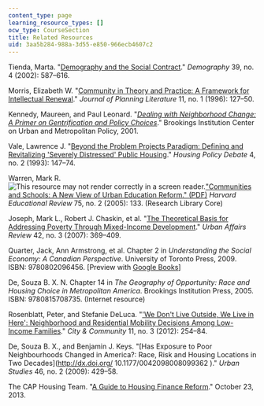 ```yaml
---
content_type: page
learning_resource_types: []
ocw_type: CourseSection
title: Related Resources
uid: 3aa5b284-988a-3d55-e850-966ecb4607c2
---
```


Tienda, Marta. "[Demography and the Social Contract](http://dx.doi.org/10.1353/dem.2002.0041)." _Demography_ 39, no. 4 (2002): 587–616.

Morris, Elizabeth W. "[Community in Theory and Practice: A Framework for Intellectual Renewal](http://dx.doi.org/10.1177/088541229601100107)." _Journal of Planning Literature_ 11, no. 1 (1996): 127–50.

Kennedy, Maureen, and Paul Leonard. "[_Dealing with Neighborhood Change: A Primer on Gentrification and Policy Choices_](http://community-wealth.org/content/dealing-neighborhood-changes-primer-gentrification-and-policy-choices)." Brookings Institution Center on Urban and Metropolitan Policy, 2001.

Vale, Lawrence J. "[Beyond the Problem Projects Paradigm: Defining and Revitalizing 'Severely Distressed' Public Housing](http://dx.doi.org/10.1080/10511482.1993.9521129)." _Housing Policy Debate_ 4, no. 2 (1993): 147–74.

Warren, Mark R. ![This resource may not render correctly in a screen reader.](/images/inacessible.gif)["Communities and Schools: A New View of Urban Education Reform." (PDF)](http://hepgjournals.org/doi/pdf/10.17763/haer.75.2.m718151032167438) _Harvard Educational Review_ 75, no. 2 (2005): 133. (Research Library Core)

Joseph, Mark L., Robert J. Chaskin, et al. "[The Theoretical Basis for Addressing Poverty Through Mixed-Income Development](http://dx.doi.org/10.1177/1078087406294043)." _Urban Affairs Review_ 42, no. 3 (2007): 369–409.

Quarter, Jack, Ann Armstrong, et al. Chapter 2 in _Understanding the Social Economy: A Canadian Perspective_. University of Toronto Press, 2009. ISBN: 9780802096456. \[Preview with [Google Books](http://books.google.com/books?id=QGbaI3ilv2sC&pg=PA43=onepage)\]

De, Souza B. X. N. Chapter 14 in _The Geography of Opportunity: Race and Housing Choice in Metropolitan America_. Brookings Institution Press, 2005. ISBN: 9780815708735. (Internet resource)

Rosenblatt, Peter, and Stefanie DeLuca. "['We Don't Live Outside, We Live in Here': Neighborhood and Residential Mobility Decisions Among Low-Income Families](http://dx.doi.org/10.1111/j.1540-6040.2012.01413.x)." _City & Community_ 11, no. 3 (2012): 254–84.

De, Souza B. X., and Benjamin J. Keys. "[Has Exposure to Poor Neighbourhoods Changed in America?: Race, Risk and Housing Locations in Two Decades](http://dx.doi.org/ 10.1177/0042098008099362 )." _Urban Studies_ 46, no. 2 (2009): 429–58.

The CAP Housing Team. "[A Guide to Housing Finance Reform](https://www.americanprogress.org/issues/housing/news/2013/10/23/77881/a-guide-to-housing-finance-reform/)." October 23, 2013.